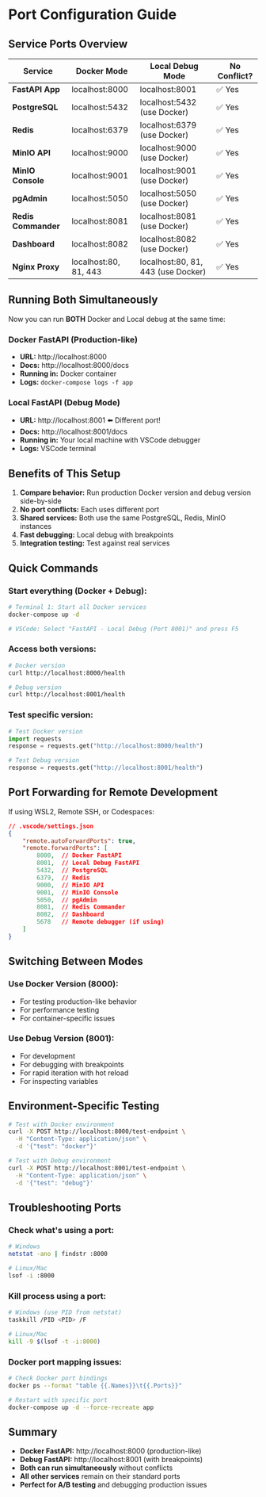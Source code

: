 # Port Configuration Guide

## Service Ports Overview

| Service | Docker Mode | Local Debug Mode | No Conflict? |
|---------|------------|------------------|--------------|
| **FastAPI App** | localhost:8000 | localhost:8001 | ✅ Yes |
| **PostgreSQL** | localhost:5432 | localhost:5432 (use Docker) | ✅ Yes |
| **Redis** | localhost:6379 | localhost:6379 (use Docker) | ✅ Yes |
| **MinIO API** | localhost:9000 | localhost:9000 (use Docker) | ✅ Yes |
| **MinIO Console** | localhost:9001 | localhost:9001 (use Docker) | ✅ Yes |
| **pgAdmin** | localhost:5050 | localhost:5050 (use Docker) | ✅ Yes |
| **Redis Commander** | localhost:8081 | localhost:8081 (use Docker) | ✅ Yes |
| **Dashboard** | localhost:8082 | localhost:8082 (use Docker) | ✅ Yes |
| **Nginx Proxy** | localhost:80, 81, 443 | localhost:80, 81, 443 (use Docker) | ✅ Yes |

## Running Both Simultaneously

Now you can run **BOTH** Docker and Local debug at the same time:

### Docker FastAPI (Production-like)
- **URL:** http://localhost:8000
- **Docs:** http://localhost:8000/docs
- **Running in:** Docker container
- **Logs:** `docker-compose logs -f app`

### Local FastAPI (Debug Mode)
- **URL:** http://localhost:8001  ⬅️ Different port!
- **Docs:** http://localhost:8001/docs
- **Running in:** Your local machine with VSCode debugger
- **Logs:** VSCode terminal

## Benefits of This Setup

1. **Compare behavior:** Run production Docker version and debug version side-by-side
2. **No port conflicts:** Each uses different port
3. **Shared services:** Both use the same PostgreSQL, Redis, MinIO instances
4. **Fast debugging:** Local debug with breakpoints
5. **Integration testing:** Test against real services

## Quick Commands

### Start everything (Docker + Debug):
```bash
# Terminal 1: Start all Docker services
docker-compose up -d

# VSCode: Select "FastAPI - Local Debug (Port 8001)" and press F5
```

### Access both versions:
```bash
# Docker version
curl http://localhost:8000/health

# Debug version
curl http://localhost:8001/health
```

### Test specific version:
```python
# Test Docker version
import requests
response = requests.get("http://localhost:8000/health")

# Test Debug version
response = requests.get("http://localhost:8001/health")
```

## Port Forwarding for Remote Development

If using WSL2, Remote SSH, or Codespaces:

```json
// .vscode/settings.json
{
    "remote.autoForwardPorts": true,
    "remote.forwardPorts": [
        8000,  // Docker FastAPI
        8001,  // Local Debug FastAPI
        5432,  // PostgreSQL
        6379,  // Redis
        9000,  // MinIO API
        9001,  // MinIO Console
        5050,  // pgAdmin
        8081,  // Redis Commander
        8082,  // Dashboard
        5678   // Remote debugger (if using)
    ]
}
```

## Switching Between Modes

### Use Docker Version (8000):
- For testing production-like behavior
- For performance testing
- For container-specific issues

### Use Debug Version (8001):
- For development
- For debugging with breakpoints
- For rapid iteration with hot reload
- For inspecting variables

## Environment-Specific Testing

```bash
# Test with Docker environment
curl -X POST http://localhost:8000/test-endpoint \
  -H "Content-Type: application/json" \
  -d '{"test": "docker"}'

# Test with Debug environment
curl -X POST http://localhost:8001/test-endpoint \
  -H "Content-Type: application/json" \
  -d '{"test": "debug"}'
```

## Troubleshooting Ports

### Check what's using a port:
```bash
# Windows
netstat -ano | findstr :8000

# Linux/Mac
lsof -i :8000
```

### Kill process using a port:
```bash
# Windows (use PID from netstat)
taskkill /PID <PID> /F

# Linux/Mac
kill -9 $(lsof -t -i:8000)
```

### Docker port mapping issues:
```bash
# Check Docker port bindings
docker ps --format "table {{.Names}}\t{{.Ports}}"

# Restart with specific port
docker-compose up -d --force-recreate app
```

## Summary

- **Docker FastAPI:** http://localhost:8000 (production-like)
- **Debug FastAPI:** http://localhost:8001 (with breakpoints)
- **Both can run simultaneously** without conflicts
- **All other services** remain on their standard ports
- **Perfect for A/B testing** and debugging production issues